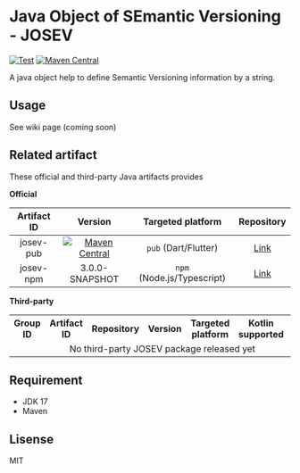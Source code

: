 # Java Object of SEmantic Versioning - JOSEV
[![Test](https://github.com/rk0cc/josev-core/actions/workflows/test.yml/badge.svg?branch=main)](https://github.com/rk0cc/josev-core/actions/workflows/test.yml)
[![Maven Central](https://img.shields.io/maven-central/v/xyz.rk0cc.josev/josev-core.svg?label=Maven%20Central)](https://search.maven.org/search?q=g:%22xyz.rk0cc.josev%22%20AND%20a:%22josev-core%22)

A java object help to define Semantic Versioning information by a string.

## Usage

See wiki page (coming soon)

## Related artifact

These official and third-party Java artifacts provides 

**Official**

| Artifact ID |                                                                                               Version                                                                                               |     Targeted platform      |                 Repository                 |
|:-----------:|:---------------------------------------------------------------------------------------------------------------------------------------------------------------------------------------------------:|:--------------------------:|:------------------------------------------:|
|  josev-pub  | [![Maven Central](https://img.shields.io/maven-central/v/xyz.rk0cc.josev/josev-pub.svg?label=Maven%20Central)](https://search.maven.org/search?q=g:%22xyz.rk0cc.josev%22%20AND%20a:%22josev-pub%22) |    `pub` (Dart/Flutter)    | [Link](https://github.com/rk0cc/josev-pub) |
|  josev-npm  |                                                                                           3.0.0-SNAPSHOT                                                                                            | `npm` (Node.js/Typescript) | [Link](https://github.com/rk0cc/josev-npm) |

**Third-party**

<table>
    <tr>
        <th>Group ID
        <th>Artifact ID</th>
        <th>Repository</th>
        <th>Version</th>
        <th>Targeted platform</th>
        <th>Kotlin supported</th>
        <th>Link</th>
    </tr>
    <tr>
        <td colspan="8" align="center">No third-party JOSEV package released yet</td>
    </tr>
</table>

<!--
| Group ID | Artifact ID | Repository | Version | Targeted platform | Kotlin supported | Link |
|:--------:|:-----------:|:----------:|:-------:|:-----------------:|:----------------:|:----:|
|          |             |            |         |                   |                  |      |
-->

## Requirement

* JDK 17
* Maven

## Lisense

MIT
